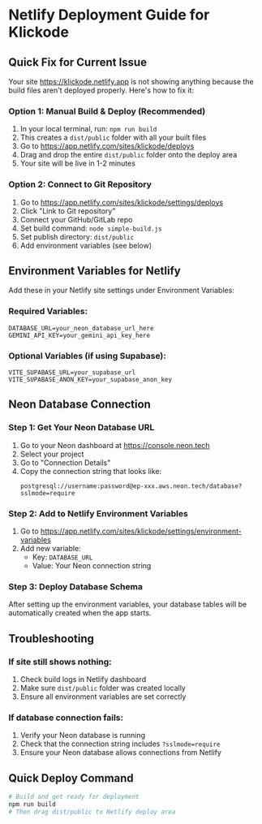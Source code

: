# Netlify Deployment Guide for Klickode

## Quick Fix for Current Issue

Your site https://klickode.netlify.app is not showing anything because the build files aren't deployed properly. Here's how to fix it:

### Option 1: Manual Build & Deploy (Recommended)
1. In your local terminal, run: `npm run build`
2. This creates a `dist/public` folder with all your built files
3. Go to https://app.netlify.com/sites/klickode/deploys
4. Drag and drop the entire `dist/public` folder onto the deploy area
5. Your site will be live in 1-2 minutes

### Option 2: Connect to Git Repository
1. Go to https://app.netlify.com/sites/klickode/settings/deploys
2. Click "Link to Git repository"
3. Connect your GitHub/GitLab repo
4. Set build command: `node simple-build.js`
5. Set publish directory: `dist/public`
6. Add environment variables (see below)

## Environment Variables for Netlify

Add these in your Netlify site settings under Environment Variables:

### Required Variables:
```
DATABASE_URL=your_neon_database_url_here
GEMINI_API_KEY=your_gemini_api_key_here
```

### Optional Variables (if using Supabase):
```
VITE_SUPABASE_URL=your_supabase_url
VITE_SUPABASE_ANON_KEY=your_supabase_anon_key
```

## Neon Database Connection

### Step 1: Get Your Neon Database URL
1. Go to your Neon dashboard at https://console.neon.tech
2. Select your project
3. Go to "Connection Details" 
4. Copy the connection string that looks like:
   ```
   postgresql://username:password@ep-xxx.aws.neon.tech/database?sslmode=require
   ```

### Step 2: Add to Netlify Environment Variables
1. Go to https://app.netlify.com/sites/klickode/settings/environment-variables
2. Add new variable:
   - Key: `DATABASE_URL`
   - Value: Your Neon connection string

### Step 3: Deploy Database Schema
After setting up the environment variables, your database tables will be automatically created when the app starts.

## Troubleshooting

### If site still shows nothing:
1. Check build logs in Netlify dashboard
2. Make sure `dist/public` folder was created locally
3. Ensure all environment variables are set correctly

### If database connection fails:
1. Verify your Neon database is running
2. Check that the connection string includes `?sslmode=require`
3. Ensure your Neon database allows connections from Netlify

## Quick Deploy Command
```bash
# Build and get ready for deployment
npm run build
# Then drag dist/public to Netlify deploy area
```